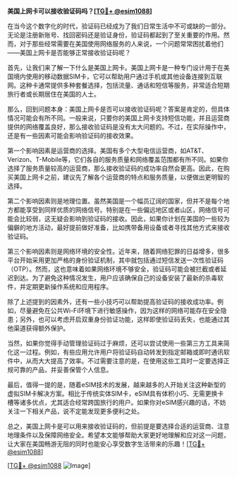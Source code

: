 **美国上网卡可以接收验证码吗？[[TG💪+ @esim1088](https://t.me/s/esim1088)]**

在当今这个数字化的时代，验证码已经成为了我们日常生活中不可或缺的一部分。无论是注册新账号、找回密码还是验证身份，验证码都起到了至关重要的作用。然而，对于那些经常需要在美国使用网络服务的人来说，一个问题常常困扰着他们——美国上网卡是否能够正常接收验证码呢？

首先，让我们来了解一下什么是美国上网卡。美国上网卡是一种专门设计用于在美国境内使用的移动数据SIM卡，它可以帮助用户通过手机或其他设备连接到互联网。这种卡通常提供多种套餐选择，包括流量、通话和短信等服务，非常适合短期旅行者或长期居住在美国的人士。

那么，回到问题本身：美国上网卡是否可以接收验证码呢？答案是肯定的，但具体情况可能会有所不同。一般来说，只要你的美国上网卡支持短信功能，并且运营商提供的网络覆盖良好，那么接收验证码是没有太大问题的。不过，在实际操作中，还是有一些因素可能会影响验证码的接收效果。

第一个影响因素是运营商的选择。美国有多个大型电信运营商，如AT&T、Verizon、T-Mobile等，它们各自的服务质量和网络覆盖范围都有所不同。如果你选择了服务质量较高的运营商，那么接收验证码的成功率自然会更高。因此，在购买美国上网卡之前，建议先了解各个运营商的特点和服务质量，以便做出更明智的选择。

第二个影响因素则是地理位置。虽然美国是一个幅员辽阔的国家，但并不是每个地方都能享受到同样优质的网络信号。特别是在一些偏远地区或者山区，网络信号可能会比较弱，这无疑会影响到验证码的接收。因此，如果你计划在美国的一些较为偏僻的地方活动，最好提前做好准备，比如携带备用设备或者寻找其他方式来接收验证码。

第三个影响因素则是网络环境的安全性。近年来，随着网络犯罪的日益增多，很多平台开始采用更加严格的身份验证机制，其中就包括通过短信发送一次性验证码（OTP）。然而，这也意味着如果网络环境不够安全，验证码可能会被拦截或者延迟到达。为了避免这种情况发生，用户应该确保自己的设备安装了最新的杀毒软件，并定期更新操作系统和应用程序。

除了上述提到的因素外，还有一些小技巧可以帮助提高验证码的接收成功率。例如，尽量避免在公共Wi-Fi环境下进行敏感操作，因为这样的网络可能存在安全隐患；另外，也可以考虑开启双重身份验证功能，这样即使验证码丢失，也能通过其他渠道获得额外保护。

当然，如果你觉得手动管理验证码过于麻烦，还可以尝试使用一些第三方工具来简化这一过程。例如，有些应用允许用户将验证码自动转发到指定邮箱或即时通讯软件中，从而大大提高了效率。不过需要注意的是，在使用这些工具时一定要选择正规可靠的产品，并妥善保管个人信息。

最后，值得一提的是，随着eSIM技术的发展，越来越多的人开始关注这种新型的虚拟SIM卡解决方案。相比于传统实体SIM卡，eSIM具有体积小巧、无需更换卡槽等诸多优点，尤其适合经常跨国旅行的用户。如果你对eSIM感兴趣的话，不妨关注一下相关产品，说不定能发现更多便利之处。

总之，美国上网卡是可以用来接收验证码的，但前提是要选择合适的运营商、注意地理条件以及保障网络安全。希望本文能够帮助大家更好地理解和应对这一问题，让大家在美国畅游无阻的同时也能安心享受数字生活带来的乐趣！[[TG💪+ @esim1088](https://t.me/s/esim1088)]

[[TG💪+ @esim1088](https://t.me/s/esim1088) ![Image](https://i.postimg.cc/4NQfJmqS/Snipaste-2025-05-13-00-14-12.png)]